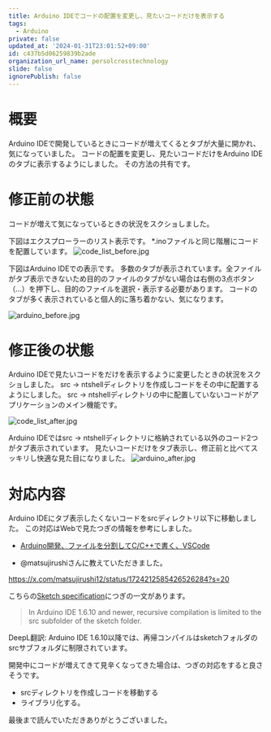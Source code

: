 ```yaml
---
title: Arduino IDEでコードの配置を変更し、見たいコードだけを表示する
tags:
  - Arduino
private: false
updated_at: '2024-01-31T23:01:52+09:00'
id: c437b5d06259839b2ade
organization_url_name: persolcrosstechnology
slide: false
ignorePublish: false
---
```

# 概要
Arduino IDEで開発しているときにコードが増えてくるとタブが大量に開かれ、気になっていました。
コードの配置を変更し、見たいコードだけをArduino IDEのタブに表示するようにしました。
その方法の共有です。

# 修正前の状態
コードが増えて気になっているときの状況をスクショしました。

下図はエクスプローラーのリスト表示です。
*.inoファイルと同じ階層にコードを配置しています。
![code_list_before.jpg](https://qiita-image-store.s3.ap-northeast-1.amazonaws.com/0/171866/889e8481-c61c-3e7f-253b-fbb52bc96a19.jpeg)


下図はArduino IDEでの表示です。
多数のタブが表示されています。全ファイルがタブ表示できないため目的のファイルのタブがない場合は右側の3点ボタン（...）を押下し、目的のファイルを選択・表示する必要があります。
コードのタブが多く表示されていると個人的に落ち着かない、気になります。

![arduino_before.jpg](https://qiita-image-store.s3.ap-northeast-1.amazonaws.com/0/171866/954b91ef-ef1e-bb4a-8638-a09581885b41.jpeg)


# 修正後の状態
Arduino IDEで見たいコードをだけを表示するように変更したときの状況をスクショしました。
src -> ntshellディレクトリを作成しコードをその中に配置するようにしました。
src -> ntshellディレクトリの中に配置していないコードがアプリケーションのメイン機能です。

![code_list_after.jpg](https://qiita-image-store.s3.ap-northeast-1.amazonaws.com/0/171866/caacbee0-227a-912a-5026-cc8fb79372d5.jpeg)

Arduino IDEではsrc -> ntshellディレクトリに格納されている以外のコード2つがタブ表示されています。
見たいコードだけをタブ表示し、修正前と比べてスッキリし快適な見た目になりました。
![arduino_after.jpg](https://qiita-image-store.s3.ap-northeast-1.amazonaws.com/0/171866/02a6f2cf-2fb2-a7cd-866c-2a6b3a7b57c1.jpeg)


# 対応内容
Arduino IDEにタブ表示したくないコードをsrcディレクトリ以下に移動しました。
この対応はWebで見たつぎの情報を参考にしました。

* [Arduino開発、ファイルを分割してC/C++で書く、VSCode](https://qiita.com/somehiro/items/6a6d954be159b6a5fccd)

* @matsujirushiさんに教えていただきました。

https://x.com/matsujirushi12/status/1724212585426526284?s=20


こちらの[Sketch specification](https://arduino.github.io/arduino-cli/0.27/sketch-specification/#src-subfolder)につぎの一文があります。

> In Arduino IDE 1.6.10 and newer, recursive compilation is limited to the src subfolder of the sketch folder.

DeepL翻訳:
Arduino IDE 1.6.10以降では、再帰コンパイルはsketchフォルダのsrcサブフォルダに制限されています。

開発中にコードが増えてきて見辛くなってきた場合は、つぎの対応をすると良さそうです。

* srcディレクトリを作成しコードを移動する
* ライブラリ化する。


最後まで読んでいただきありがとうございました。
